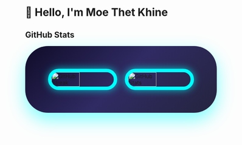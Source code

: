 # 👋 Hello, I'm Moe Thet Khine
## GitHub Stats

<div style="display: flex; flex-direction: row; justify-content: center; align-items: center; max-width: 1200px; margin: 0 auto; gap: 20px; background: linear-gradient(135deg, #0f0c29, #302b63, #24243e); padding: 60px; border-radius: 60px; box-shadow: 0 18px 45px rgba(0, 255, 255, 0.5);">
    <!-- GitHub Streak -->
    <img src="https://streak-stats.demolab.com?user=MoeThetKhine&theme=tokyonight&date_format=j%20M%5B%20Y%5D&card_width=450&cache_seconds=1800" 
         alt="GitHub Streak" 
         style="
             width: 45%; 
             border: 9px solid #00ffff; 
             border-radius: 60px; 
             box-shadow: 0 0 20px rgba(0, 255, 255, 0.7);
         "
    />
    <!-- GitHub Stats -->
    <img src="https://github-readme-stats.vercel.app/api?username=MoeThetKhine&show_icons=true&count_private=true&hide=contribs=false&theme=tokyonight&icon_color=00ffff&card_width=450&cache_seconds=1800" 
         alt="GitHub Stats" 
         style="
             width: 45%; 
             border: 9px solid #00ffff; 
             border-radius: 60px; 
             box-shadow: 0 0 20px rgba(0, 255, 255, 0.7);
         "
    />
</div>
